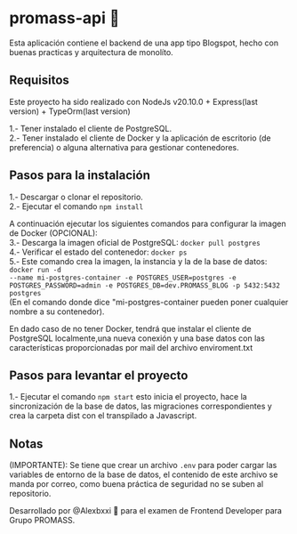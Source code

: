 # promass-api 🚀 

Esta aplicación contiene el backend de una app tipo Blogspot, hecho con buenas practicas y arquitectura de monolíto.

## Requisitos
Este proyecto ha sido realizado con NodeJs v20.10.0 + Express(last version) + TypeOrm(last version)

1.- Tener instalado el cliente de PostgreSQL.
<br>
2.- Tener instalado el cliente de Docker y la aplicación de escritorio (de preferencia) o alguna alternativa para gestionar contenedores.
<br>

## Pasos para la instalación

1.- Descargar o clonar el repositorio.
<br>
2.- Ejecutar el comando <code>npm install</code>

A continuación ejecutar los siguientes comandos para configurar la imagen de Docker (OPCIONAL):
<br>
3.- Descarga la imagen oficial de PostgreSQL: <code>docker pull postgres</code>
<br>
4.- Verificar el estado del contenedor: <code>docker ps</code>
<br>
5.- Este comando crea la imagen, la instancia y la de la base de datos: <code>docker run -d --name mi-postgres-container -e POSTGRES_USER=postgres -e POSTGRES_PASSWORD=admin -e POSTGRES_DB=dev.PROMASS_BLOG -p 5432:5432 postgres</code> 
<br>
(En el comando donde dice "mi-postgres-container pueden poner cualquier nombre a su contenedor).
<br>

En dado caso de no tener Docker, tendrá que instalar el cliente de PostgreSQL localmente,una nueva conexión y una base datos con las características proporcionadas por mail del archivo enviroment.txt

## Pasos para levantar el proyecto

1.- Ejecutar el comando <code>npm start</code> esto inicia el proyecto, hace la sincronización de la base de datos, las migraciones correspondientes y crea la carpeta dist con el transpilado a Javascript.

## Notas

(IMPORTANTE): Se tiene que crear un archivo <code>.env</code> para poder cargar las variables de entorno de la base de datos, el contenido de este archivo se manda por correo, como buena práctica de seguridad no se suben al repositorio.

Desarrollado por @Alexbxxi 🤖 para el examen de Frontend Developer para Grupo PROMASS.
